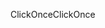 <span data-ttu-id="cdfee-101">ClickOnce</span><span class="sxs-lookup"><span data-stu-id="cdfee-101">ClickOnce</span></span>